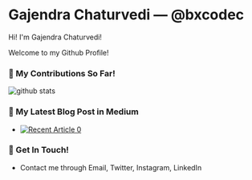 # Gajendra Chaturvedi &mdash; @bxcodec

Hi! I'm Gajendra Chaturvedi!

Welcome to my Github Profile!

### 🌱 My Contributions So Far!
![github stats](https://github-readme-stats.vercel.app/api?username=gmchaturvedi1&show_icons=true)

### 📝 My Latest Blog Post in Medium
- <a target="_blank" href="https://github-readme-medium-recent-article.vercel.app/medium/@gajendranathchaturvedi/0"><img src="https://github-readme-medium-recent-article.vercel.app/medium/@gajendrachaturvedi/0" alt="Recent Article 0"></a>


### 📮 Get In Touch!
- Contact me through Email, Twitter, Instagram, LinkedIn 
